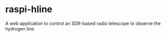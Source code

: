 # raspi-hline
 A web application to control an SDR-based radio telescope to observe the hydrogen line.
